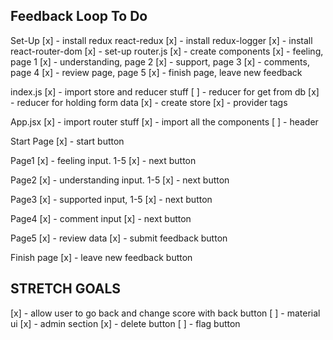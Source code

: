 ## Feedback Loop To Do ##

Set-Up
[x] - install redux react-redux
[x] - install redux-logger
[x] - install react-router-dom
[x] - set-up router.js
[x] - create components
    [x] - feeling, page 1
    [x] - understanding, page 2
    [x] - support, page 3
    [x] - comments, page 4
    [x] - review page, page 5
    [x] - finish page, leave new feedback


index.js
[x] - import store and reducer stuff 
[ ] - reducer for get from db
[x] - reducer for holding form data
[x] - create store
[x] - provider tags

App.jsx
[x] - import router stuff
[x] - import all the components
[ ] - header

Start Page
[x] - start button

Page1
[x] - feeling input. 1-5
[x] - next button

Page2
[x] - understanding input. 1-5
[x] - next button

Page3
[x] - supported input, 1-5
[x] - next button

Page4
[x] - comment input
[x] - next button

Page5
[x] - review data
[x] - submit feedback button

Finish page
[x] - leave new feedback button

## STRETCH GOALS ##

[x] - allow user to go back and change score with back button
[ ] - material ui
[x] - admin section
    [x] - delete button
    [ ] - flag button
